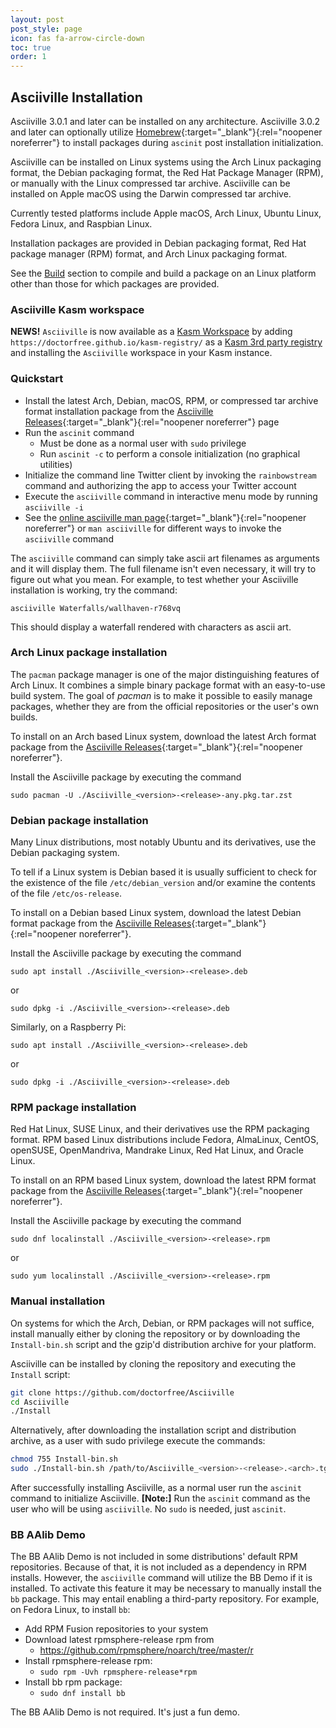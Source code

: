 ```yaml
---
layout: post
post_style: page
icon: fas fa-arrow-circle-down
toc: true
order: 1
---
```


## Asciiville Installation

Asciiville 3.0.1 and later can be installed on any architecture.
Asciiville 3.0.2 and later can optionally utilize
[Homebrew](https://brew.sh){:target="_blank"}{:rel="noopener noreferrer"} to install packages during `ascinit`
post installation initialization.

Asciiville can be installed on Linux systems using the Arch Linux
packaging format, the Debian packaging format, the Red Hat Package
Manager (RPM), or manually with the Linux compressed tar archive.
Asciiville can be installed on Apple macOS using the Darwin
compressed tar archive.

Currently tested platforms include Apple macOS, Arch Linux,
Ubuntu Linux, Fedora Linux, and Raspbian Linux.

Installation packages are provided in Debian packaging format, Red Hat
package manager (RPM) format, and Arch Linux packaging format.

See the [Build](https://asciiville.dev#build) section to compile and build a
package on an Linux platform other than those for which packages are provided.

### Asciiville Kasm workspace

**NEWS!** `Asciiville` is now available as a [Kasm Workspace](https://kasmweb.com)
by adding `https://doctorfree.github.io/kasm-registry/` as a
[Kasm 3rd party registry](https://www.kasmweb.com/docs/latest/guide/workspace_registry.html)
and installing the `Asciiville` workspace in your Kasm instance.

### Quickstart

- Install the latest Arch, Debian, macOS, RPM, or compressed tar archive format installation package from the [Asciiville Releases](https://github.com/doctorfree/Asciiville/releases){:target="_blank"}{:rel="noopener noreferrer"} page
- Run the `ascinit` command
  - Must be done as a normal user with `sudo` privilege
  - Run `ascinit -c` to perform a console initialization (no graphical utilities)
- Initialize the command line Twitter client by invoking the `rainbowstream` command and authorizing the app to access your Twitter account
- Execute the `asciiville` command in interactive menu mode by running `asciiville -i`
- See the [online asciiville man page](https://github.com/doctorfree/Asciiville/wiki/asciiville.1){:target="_blank"}{:rel="noopener noreferrer"} or `man asciiville` for different ways to invoke the `asciiville` command

The `asciiville` command can simply take ascii art filenames as arguments
and it will display them. The full filename isn't even necessary, it will
try to figure out what you mean. For example, to test whether your Asciiville
installation is working, try the command:

```console
asciiville Waterfalls/wallhaven-r768vq
```

This should display a waterfall rendered with characters as ascii art.

### Arch Linux package installation

The `pacman` package manager is one of the major distinguishing features of
Arch Linux. It combines a simple binary package format with an easy-to-use build
system. The goal of _pacman_ is to make it possible to easily manage packages,
whether they are from the official repositories or the user's own builds.

To install on an Arch based Linux system, download the latest Arch format
package from the
[Asciiville Releases](https://github.com/doctorfree/Asciiville/releases){:target="_blank"}{:rel="noopener noreferrer"}.

Install the Asciiville package by executing the command

```console
sudo pacman -U ./Asciiville_<version>-<release>-any.pkg.tar.zst
```

### Debian package installation

Many Linux distributions, most notably Ubuntu and its derivatives, use the
Debian packaging system.

To tell if a Linux system is Debian based it is usually sufficient to
check for the existence of the file `/etc/debian_version` and/or examine the
contents of the file `/etc/os-release`.

To install on a Debian based Linux system, download the latest Debian format
package from the
[Asciiville Releases](https://github.com/doctorfree/Asciiville/releases){:target="_blank"}{:rel="noopener noreferrer"}.

Install the Asciiville package by executing the command

```console
sudo apt install ./Asciiville_<version>-<release>.deb
```

or

```console
sudo dpkg -i ./Asciiville_<version>-<release>.deb
```

Similarly, on a Raspberry Pi:

```console
sudo apt install ./Asciiville_<version>-<release>.deb
```

or

```console
sudo dpkg -i ./Asciiville_<version>-<release>.deb
```

### RPM package installation

Red Hat Linux, SUSE Linux, and their derivatives use the RPM packaging
format. RPM based Linux distributions include Fedora, AlmaLinux, CentOS,
openSUSE, OpenMandriva, Mandrake Linux, Red Hat Linux, and Oracle Linux.

To install on an RPM based Linux system, download the latest RPM format
package from the
[Asciiville Releases](https://github.com/doctorfree/Asciiville/releases){:target="_blank"}{:rel="noopener noreferrer"}.

Install the Asciiville package by executing the command

```console
sudo dnf localinstall ./Asciiville_<version>-<release>.rpm
```

or

```console
sudo yum localinstall ./Asciiville_<version>-<release>.rpm
```

### Manual installation

On systems for which the Arch, Debian, or RPM packages will not suffice,
install manually either by cloning the repository or by downloading the
`Install-bin.sh` script and the gzip'd distribution archive for your platform.

Asciiville can be installed by cloning the repository and executing the
`Install` script:

```bash
git clone https://github.com/doctorfree/Asciiville
cd Asciiville
./Install
```

Alternatively, after downloading the installation script and distribution
archive, as a user with sudo privilege execute the commands:

```bash
chmod 755 Install-bin.sh
sudo ./Install-bin.sh /path/to/Asciiville_<version>-<release>.<arch>.tgz
```

After successfully installing Asciiville, as a normal user run the `ascinit`
command to initialize Asciiville. **[Note:]** Run the `ascinit` command as the
user who will be using `asciiville`. No `sudo` is needed, just `ascinit`.

### BB AAlib Demo

The BB AAlib Demo is not included in some distributions' default RPM
repositories. Because of that, it is not included as a dependency in
RPM installs. However, the `asciiville` command will utilize the BB Demo
if it is installed. To activate this feature it may be necessary to
manually install the `bb` package. This may entail enabling a third-party
repository. For example, on Fedora Linux, to install `bb`:

- Add RPM Fusion repositories to your system
- Download latest rpmsphere-release rpm from
  - <https://github.com/rpmsphere/noarch/tree/master/r>
- Install rpmsphere-release rpm:
  - `sudo rpm -Uvh rpmsphere-release*rpm`
- Install bb rpm package:
  - `sudo dnf install bb`

The BB AAlib Demo is not required. It's just a fun demo.
